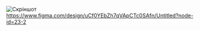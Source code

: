 ![Скріншот](/image/Снимок%20экрана%20(1532).png)  
https://www.figma.com/design/uCf0YEbZh7qVApCTc0SAfn/Untitled?node-id=23-2